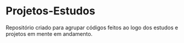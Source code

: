 # Projetos-Estudos
Repositório criado para agrupar códigos feitos ao logo dos estudos e projetos em mente em andamento.
